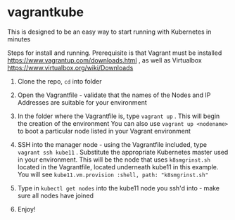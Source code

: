 # vagrantkube 

This is designed to be an easy way to start running with Kubernetes in minutes 

Steps for install and running. Prerequisite is that Vagrant must be installed https://www.vagrantup.com/downloads.html , as well as Virtualbox https://www.virtualbox.org/wiki/Downloads 

1) Clone the repo, `cd` into folder

2) Open the Vagrantfile - validate that the names of the Nodes and IP Addresses are suitable for your environment 

3) In the folder where the Vagrantfile is, type `vagrant up` . This will begin the creation of the environment 
    You can also use `vagrant up <nodename>` to boot a particular node listed in your Vagrant environment 
    
4) SSH into the manager node - using the Vagrantfile included, type `vagrant ssh kube11` . Substitute the appropriate Kubernetes master used in your environment. This will be the node that uses `k8smgrinst.sh` located in the Vagrantfile, located underneath kube11 in this example. You will see `kube11.vm.provision :shell, path: "k8smgrinst.sh"` 

5) Type in `kubectl get nodes` into the kube11 node you ssh'd into - make sure all nodes have joined 

6) Enjoy! 
